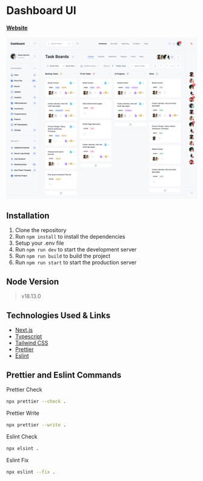 # Dashboard UI

#### [Website](https://dashboard-ui-x.vercel.app)

![Sample](./public/sample.png)

## Installation

1. Clone the repository
2. Run `npm install` to install the dependencies
3. Setup your .env file
4. Run `npm run dev` to start the development server
5. Run `npm run build` to build the project
6. Run `npm run start` to start the production server

## Node Version

> v18.13.0

## Technologies Used & Links

- [Next.js](https://nextjs.org/)
- [Typescript](https://www.typescriptlang.org/)
- [Tailwind CSS](https://tailwindcss.com/)
- [Prettier](https://prettier.io/)
- [Eslint](https://eslint.org/)

## Prettier and Eslint Commands

Prettier Check
```bash
npx prettier --check .
```

Prettier Write
```bash
npx prettier --write .
```

Eslint Check
```bash
npx elsint .
```

Eslint Fix
```bash
npx eslint --fix .
```
